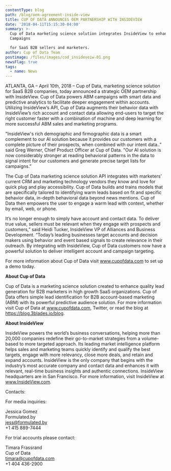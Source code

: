 ```yaml
---
contentType: blog
path: /blog/oem-agreement-inside-view
title: CUP OF DATA ANNOUNCES OEM PARTNERSHIP WITH INSIDEVIEW
date: '2018-04-11T15:15:30-04:00'
summary: >-
  Cup of Data marketing science solution integrates InsideView to enhance ABM
  Campaigns 

  for SaaS B2B sellers and marketers.
author: Cup of Data Team
postimage: /files/images/cod_insideveiw-01.png
newsFlag: true
tags:
  - name: News
---
```

ATLANTA, GA – April 10th, 2018 –  Cup of Data, marketing science solution for SaaS B2B companies, today announced a strategic OEM partnership with InsideView. Cup of Data powers ABM campaigns with smart data and predictive analytics to facilitate deeper engagement within accounts. Utilizing InsideView’s API, Cup of Data augments their behavior data with InsideView’s rich account and contact data allowing end-users to target the right customer faster with a combination of machine and deep learning for more successful ABM sales and marketing programs.

"InsideView's rich demographic and firmographic data is a smart complement to our AI solution because it provides our customers with a complete picture of their prospects, when combined with our intent data..” said Greg Werner, Chief Product Officer at Cup of Data. "Our AI solution is now considerably stronger at reading behavioral patterns in the data to signal intent for our customers and generate precise target lists for campaigns.”

The Cup of Data marketing science solution API integrates with marketers’ current CRM and marketing technology vendors they know and love for quick plug and play accessibility. Cup of Data builds and trains models that are specifically tailored to identifying warm leads based on fit and specific behavior data, in-depth behavioral data beyond news mentions.  Cup of Data then empowers the user to engage a warm lead with context, whether by email, web, or phone.

It’s no longer enough to simply have account and contact data. To deliver true value, sellers must be relevant when they engage with prospects and customers,” said Heidi Tucker, InsideView VP of Alliances and Business Development. “Today’s leading businesses target accounts and decision makers using behavior and event based signals to create relevance in their outreach. By integrating with InsideView, Cup of Data customers now have a powerful solution to deliver intelligent account and campaign targeting.

For more information about Cup of Data visit www.cupofdata.com to set up a demo today.

**About Cup of Data**

Cup of Data is a marketing science solution created to enhance quality lead generation for B2B marketers in high growth SaaS organizations. Cup of Data offers simple lead identification for B2B account-based marketing (ABM) with its powerful predictive audience solution. For more information visit Cup of Data at www.cupofdata.com, Twitter, or read the blog at https://blog.3blades.io/blog. 

**About InsideView**

InsideView powers the world’s business conversations, helping more than 20,000 companies redefine their go-to-market strategies from a volume-based to more targeted approach. Its leading market intelligence platform helps sales and marketing teams quickly identify and qualify the best targets, engage with more relevancy, close more deals, and retain and expand accounts. InsideView is the only company that begins with the industry’s most accurate company and contact data and enhances it with relevant, real-time business insights and authentic connections. InsideView headquarters are in San Francisco. For more information, visit InsideView at www.InsideView.com.

Contacts:

For media inquiries:

Jessica Gomez\
Formulated.by\
jess@formulated.by\
+1 415 889-7444

For trial accounts please contact:

Timara Frassrand\
Cup of Data\
timara@cupofdata.com\
+1 404 436-2900
